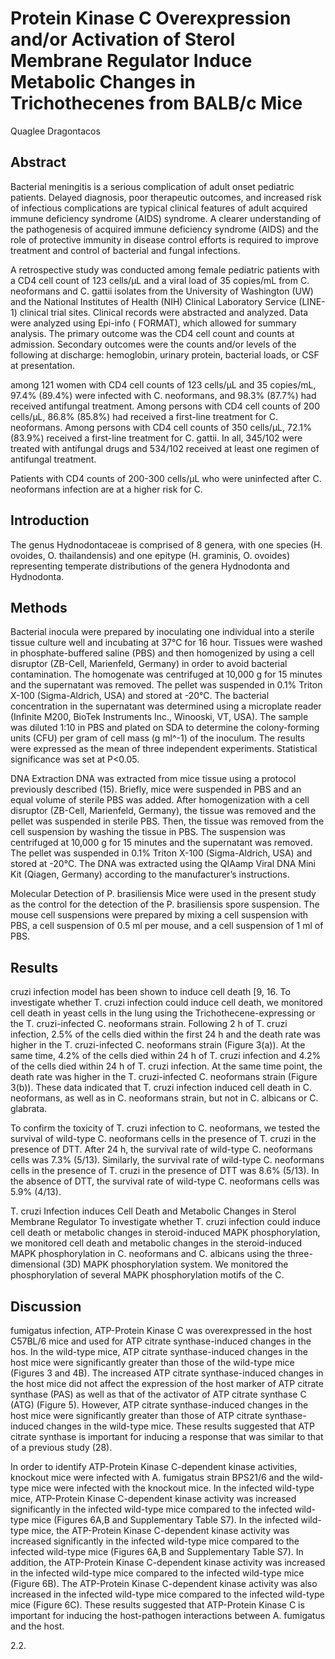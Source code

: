 # Protein Kinase C Overexpression and/or Activation of Sterol Membrane Regulator Induce Metabolic Changes in Trichothecenes from BALB/c Mice
Quaglee Dragontacos


## Abstract
Bacterial meningitis is a serious complication of adult onset pediatric patients. Delayed diagnosis, poor therapeutic outcomes, and increased risk of infectious complications are typical clinical features of adult acquired immune deficiency syndrome (AIDS) syndrome. A clearer understanding of the pathogenesis of acquired immune deficiency syndrome (AIDS) and the role of protective immunity in disease control efforts is required to improve treatment and control of bacterial and fungal infections.

A retrospective study was conducted among female pediatric patients with a CD4 cell count of 123 cells/µL and a viral load of 35 copies/mL from C. neoformans and C. gattii isolates from the University of Washington (UW) and the National Institutes of Health (NIH) Clinical Laboratory Service (LINE-1) clinical trial sites. Clinical records were abstracted and analyzed. Data were analyzed using Epi-info ( FORMAT), which allowed for summary analysis. The primary outcome was the CD4 cell count and counts at admission. Secondary outcomes were the counts and/or levels of the following at discharge: hemoglobin, urinary protein, bacterial loads, or CSF at presentation.

among 121 women with CD4 cell counts of 123 cells/µL and 35 copies/mL, 97.4% (89.4%) were infected with C. neoformans, and 98.3% (87.7%) had received antifungal treatment. Among persons with CD4 cell counts of 200 cells/µL, 86.8% (85.8%) had received a first-line treatment for C. neoformans. Among persons with CD4 cell counts of 350 cells/µL, 72.1% (83.9%) received a first-line treatment for C. gattii. In all, 345/102 were treated with antifungal drugs and 534/102 received at least one regimen of antifungal treatment.

Patients with CD4 counts of 200-300 cells/µL who were uninfected after C. neoformans infection are at a higher risk for C.


## Introduction
The genus Hydnodontaceae is comprised of 8 genera, with one species (H. ovoides, O. thailandensis) and one epitype (H. graminis, O. ovoides) representing temperate distributions of the genera Hydnodonta and Hydnodonta.


## Methods
Bacterial inocula were prepared by inoculating one individual into a sterile tissue culture well and incubating at 37°C for 16 hour. Tissues were washed in phosphate-buffered saline (PBS) and then homogenized by using a cell disruptor (ZB-Cell, Marienfeld, Germany) in order to avoid bacterial contamination. The homogenate was centrifuged at 10,000 g for 15 minutes and the supernatant was removed. The pellet was suspended in 0.1% Triton X-100 (Sigma-Aldrich, USA) and stored at -20°C. The bacterial concentration in the supernatant was determined using a microplate reader (Infinite M200, BioTek Instruments Inc., Winooski, VT, USA). The sample was diluted 1:10 in PBS and plated on SDA to determine the colony-forming units (CFU) per gram of cell mass (g ml^-1) of the inoculum. The results were expressed as the mean of three independent experiments. Statistical significance was set at P<0.05.

DNA Extraction
DNA was extracted from mice tissue using a protocol previously described (15). Briefly, mice were suspended in PBS and an equal volume of sterile PBS was added. After homogenization with a cell disruptor (ZB-Cell, Marienfeld, Germany), the tissue was removed and the pellet was suspended in sterile PBS. Then, the tissue was removed from the cell suspension by washing the tissue in PBS. The suspension was centrifuged at 10,000 g for 15 minutes and the supernatant was removed. The pellet was suspended in 0.1% Triton X-100 (Sigma-Aldrich, USA) and stored at -20°C. The DNA was extracted using the QIAamp Viral DNA Mini Kit (Qiagen, Germany) according to the manufacturer’s instructions.

Molecular Detection of P. brasiliensis
Mice were used in the present study as the control for the detection of the P. brasiliensis spore suspension. The mouse cell suspensions were prepared by mixing a cell suspension with PBS, a cell suspension of 0.5 ml per mouse, and a cell suspension of 1 ml of PBS.


## Results
cruzi infection model has been shown to induce cell death [9, 16. To investigate whether T. cruzi infection could induce cell death, we monitored cell death in yeast cells in the lung using the Trichothecene-expressing or the T. cruzi-infected C. neoformans strain. Following 2 h of T. cruzi infection, 2.5% of the cells died within the first 24 h and the death rate was higher in the T. cruzi-infected C. neoformans strain (Figure 3(a)). At the same time, 4.2% of the cells died within 24 h of T. cruzi infection and 4.2% of the cells died within 24 h of T. cruzi infection. At the same time point, the death rate was higher in the T. cruzi-infected C. neoformans strain (Figure 3(b)). These data indicated that T. cruzi infection induced cell death in C. neoformans, as well as in C. neoformans strain, but not in C. albicans or C. glabrata.

To confirm the toxicity of T. cruzi infection to C. neoformans, we tested the survival of wild-type C. neoformans cells in the presence of T. cruzi in the presence of DTT. After 24 h, the survival rate of wild-type C. neoformans cells was 7.3% (5/13). Similarly, the survival rate of wild-type C. neoformans cells in the presence of T. cruzi in the presence of DTT was 8.6% (5/13). In the absence of DTT, the survival rate of wild-type C. neoformans cells was 5.9% (4/13).

T. cruzi Infection induces Cell Death and Metabolic Changes in Sterol Membrane Regulator
To investigate whether T. cruzi infection could induce cell death or metabolic changes in steroid-induced MAPK phosphorylation, we monitored cell death and metabolic changes in the steroid-induced MAPK phosphorylation in C. neoformans and C. albicans using the three-dimensional (3D) MAPK phosphorylation system. We monitored the phosphorylation of several MAPK phosphorylation motifs of the C.


## Discussion
fumigatus infection, ATP-Protein Kinase C was overexpressed in the host C57BL/6 mice and used for ATP citrate synthase-induced changes in the hos. In the wild-type mice, ATP citrate synthase-induced changes in the host mice were significantly greater than those of the wild-type mice (Figures 3 and 4B). The increased ATP citrate synthase-induced changes in the host mice did not affect the expression of the host marker of ATP citrate synthase (PAS) as well as that of the activator of ATP citrate synthase C (ATG) (Figure 5). However, ATP citrate synthase-induced changes in the host mice were significantly greater than those of ATP citrate synthase-induced changes in the wild-type mice. These results suggested that ATP citrate synthase is important for inducing a response that was similar to that of a previous study (28).

In order to identify ATP-Protein Kinase C-dependent kinase activities, knockout mice were infected with A. fumigatus strain BPS21/6 and the wild-type mice were infected with the knockout mice. In the infected wild-type mice, ATP-Protein Kinase C-dependent kinase activity was increased significantly in the infected wild-type mice compared to the infected wild-type mice (Figures 6A,B and Supplementary Table S7). In the infected wild-type mice, the ATP-Protein Kinase C-dependent kinase activity was increased significantly in the infected wild-type mice compared to the infected wild-type mice (Figures 6A,B and Supplementary Table S7). In addition, the ATP-Protein Kinase C-dependent kinase activity was increased in the infected wild-type mice compared to the infected wild-type mice (Figure 6B). The ATP-Protein Kinase C-dependent kinase activity was also increased in the infected wild-type mice compared to the infected wild-type mice (Figure 6C). These results suggested that ATP-Protein Kinase C is important for inducing the host-pathogen interactions between A. fumigatus and the host.

2.2.
